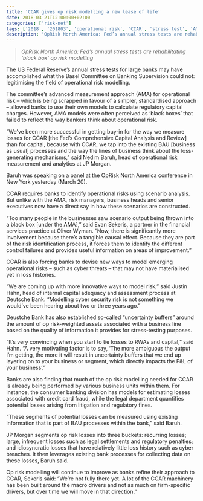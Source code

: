 ```yaml
---
title: 'CCAR gives op risk modelling a new lease of life'
date: 2018-03-21T12:00:00+02:00
categories: ['risk-net']
tags: ['2018', '201803', 'operational risk', 'CCAR', 'stress test', 'AMA']
description: 'OpRisk North America: Fed’s annual stress tests are rehabilitating ‘black box’ op risk modelling'
---
```


> _OpRisk North America: Fed’s annual stress tests are rehabilitating ‘black box’ op risk modelling_

The US Federal Reserve’s annual stress tests for large banks may have accomplished what the Basel Committee on Banking Supervision could not: legitimising the field of operational risk modelling.

The committee’s advanced measurement approach (AMA) for operational risk – which is being scrapped in favour of a simpler, standardised approach – allowed banks to use their own models to calculate regulatory capital charges. However, AMA models were often perceived as ‘black boxes’ that failed to reflect the way bankers think about operational risk.

“We’ve been more successful in getting buy-in for the way we measure losses for CCAR [the Fed’s Comprehensive Capital Analysis and Review] than for capital, because with CCAR, we tap into the existing BAU [business as usual] processes and the way the lines of business think about the loss-generating mechanisms,” said Nedim Baruh, head of operational risk measurement and analytics at JP Morgan.

Baruh was speaking on a panel at the OpRisk North America conference in New York yesterday (March 20).

CCAR requires banks to identify operational risks using scenario analysis. But unlike with the AMA, risk managers, business heads and senior executives now have a direct say in how these scenarios are constructed.

“Too many people in the businesses saw scenario output being thrown into a black box [under the AMA],” said Evan Sekeris, a partner in the financial services practice at Oliver Wyman. “Now, there is significantly more involvement because there’s a tangible causal effect. Because they are part of the risk identification process, it forces them to identify the different control failures and provides useful information on areas of improvement.”

CCAR is also forcing banks to devise new ways to model emerging operational risks – such as cyber threats – that may not have materialised yet in loss histories.

“We are coming up with more innovative ways to model risk,” said Justin Hahn, head of internal capital adequacy and assessment process at Deutsche Bank. “Modelling cyber security risk is not something we would’ve been hearing about two or three years ago.”

Deustche Bank has also established so-called “uncertainty buffers” around the amount of op risk-weighted assets associated with a business line based on the quality of information it provides for stress-testing purposes.

“It’s very convincing when you start to tie losses to RWAs and capital,” said Hahn. “A very motivating factor is to say, ‘The more ambiguous the output I’m getting, the more it will result in uncertainty buffers that we end up layering on to your business or segment, which directly impacts the P&L of your business’.”

Banks are also finding that much of the op risk modelling needed for CCAR is already being performed by various business units within them. For instance, the consumer banking division has models for estimating losses associated with credit card fraud, while the legal department quantifies potential losses arising from litigation and regulatory fines.

“These segments of potential losses can be measured using existing information that is part of BAU processes within the bank,” said Baruh.

JP Morgan segments op risk losses into three buckets: recurring losses; large, infrequent losses such as legal settlements and regulatory penalties; and idiosyncratic losses that have relatively little loss history such as cyber breaches. It then leverages existing bank processes for collecting data on these losses, Baruh said.

Op risk modelling will continue to improve as banks refine their approach to CCAR, Sekeris said: “We’re not fully there yet. A lot of the CCAR machinery has been built around the macro drivers and not as much on firm-specific drivers, but over time we will move in that direction.”

